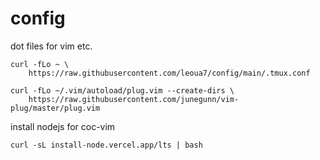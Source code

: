 # config
dot files for vim etc.

```shell
curl -fLo ~ \
    https://raw.githubusercontent.com/leoua7/config/main/.tmux.conf

curl -fLo ~/.vim/autoload/plug.vim --create-dirs \
    https://raw.githubusercontent.com/junegunn/vim-plug/master/plug.vim
```

install nodejs for coc-vim
```shell
curl -sL install-node.vercel.app/lts | bash
```
